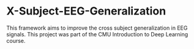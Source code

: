 # X-Subject-EEG-Generalization
This framework aims to improve the cross subject generalization in EEG signals. This project was part of the CMU Introduction to Deep Learning course. 
